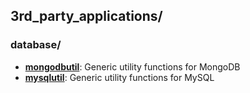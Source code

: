 
## 3rd_party_applications/

### database/

* [**mongodbutil**](database/mongodbutil): Generic utility functions for MongoDB
* [**mysqlutil**](database/mysqlutil): Generic utility functions for MySQL
